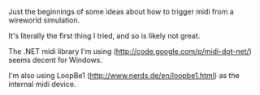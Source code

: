 Just the beginnings of some ideas about how to trigger midi from a wireworld simulation.

It's literally the first thing I tried, and so is likely not great.

The .NET midi library I'm using (http://code.google.com/p/midi-dot-net/) seems decent for Windows.

I'm also using LoopBe1 (http://www.nerds.de/en/loopbe1.html) as the internal midi device.
